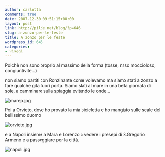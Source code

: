 ```yaml
---
author: carlotta
comments: true
date: 2007-12-30 09:51:15+00:00
layout: post
link: http://pilde.net/blog/?p=646
slug: a-zonzo-per-le-feste
title: A zonzo per le feste
wordpress_id: 646
categories:
- viaggi
---
```


Poichè non sono proprio al massimo della forma (tosse, naso moccioloso, congiuntivite...)


 non siamo partiti con Ronzinante come volevamo ma siamo stati a zonzo a fare qualche gita fuori porta.
Siamo stati al mare in una bella giornata di sole, a camminare sulla spiaggia evitando le onde...

![marep.jpg](http://pilde.net/blog/wp-content/uploads/2007/12/marep.jpg)




Poi a Orvieto, dove ho provato la mia bicicletta e ho mangiato sulle scale del bellissimo duomo

![orvieto.jpg](http://pilde.net/blog/wp-content/uploads/2007/12/orvieto.jpg)




e a Napoli insieme a Mara e Lorenzo a vedere i presepi di S.Gregorio Armeno e a passeggiare per la città.

![napoli.jpg](http://pilde.net/blog/wp-content/uploads/2007/12/napoli.jpg)





